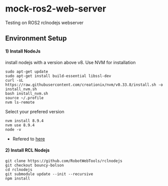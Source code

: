 # mock-ros2-web-server
Testing on ROS2 rclnodejs webserver

## Environment Setup

#### 1) Install NodeJs
install nodejs with a version above v8. Use NVM for installation

```
sudo apt-get update
sudo apt-get install build-essential libssl-dev
curl -sL https://raw.githubusercontent.com/creationix/nvm/v0.33.8/install.sh -o install_nvm.sh
bash install_nvm.sh
source ~/.profile
nvm ls-remote
```

Select your prefered version
```
nvm install 8.9.4
nvm use 8.9.4
node -v
```

* Refered to [here](https://www.digitalocean.com/community/tutorials/how-to-install-node-js-on-ubuntu-16-04)


#### 2) Install RCL Nodejs
```
git clone https://github.com/RobotWebTools/rclnodejs
git checkout bouncy-bolson
cd rclnodejs
git submodule update --init --recursive
npm install
```
